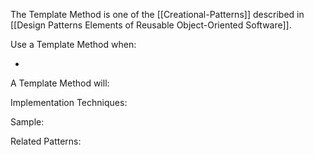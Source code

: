 The Template Method is one of the [[Creational-Patterns]] described in [[Design Patterns Elements of Reusable Object-Oriented Software]].

Use a Template Method when:

* 

A Template Method will:

Implementation Techniques:

Sample:

Related Patterns: